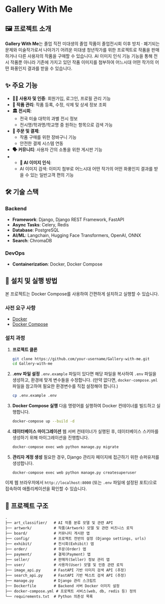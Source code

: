 # Gallery With Me

## 🖼️ 프로젝트 소개

**Gallery With Me**는 졸업 직전 미대생의 졸업 작품이 졸업전시회 이후 방치 · 폐기되는 문제와 미술작가로서 나아가기 어려운 미대생 청년작가를 위한 프로젝트로 작품을 판매하거나 다른 사용자의 작품을 구매할 수 있습니다. 
AI 이미지 인식 기능 기능을 통해 전시 작품뿐 아니라 기존에 가지고 있던 작품 이미지를 첨부하여 어느시대 어떤 작가의 어떤 화풍인지 결과를 받을 수 있습니다.

## ✨ 주요 기능

*   **👨‍🎨 사용자 및 인증**: 회원가입, 로그인, 프로필 관리 기능
*   **🎨 작품 관리**: 작품 등록, 수정, 삭제 및 상세 정보 조회
*   **🏛️ 전시회**:
    *   전국 미술 대학의 과별 전시 정보
    *   전시명/학과명/학교명 중 원하는 항목으로 검색 가능
*   **🛒 주문 및 결제**:
    *   작품 구매를 위한 장바구니 기능
    *   안전한 결제 시스템 연동
*   **🗣️ 커뮤니티**: 사용자 간의 소통을 위한 게시판 기능
*   *   **🤖 AI 이미지 인식**:
    *   AI 이미지 검색: 이미지 첨부로 어느시대 어떤 작가의 어떤 화풍인지 결과를 받을 수 있는 일반고객 편의 기능
  

## 🛠️ 기술 스택

### Backend
- **Framework**: Django, Django REST Framework, FastAPI
- **Async Tasks**: Celery, Redis
- **Database**: PostgreSQL
- **AI/ML**: Langchain, Hugging Face Transformers, OpenAI, ONNX
- **Search**: ChromaDB

### DevOps
- **Containerization**: Docker, Docker Compose

## 🚀 설치 및 실행 방법

본 프로젝트는 Docker Compose를 사용하여 간편하게 설치하고 실행할 수 있습니다.

### 사전 요구 사항
- [Docker](https://www.docker.com/get-started)
- [Docker Compose](https://docs.docker.com/compose/install/)

### 설치 과정
1.  **프로젝트 클론**
    ```bash
    git clone https://github.com/your-username/Gallery-with-me.git
    cd Gallery-with-me
    ```

2.  **.env 파일 설정**
    `.env.example` 파일이 있다면 해당 파일을 복사하여 `.env` 파일을 생성하고, 환경에 맞게 변수들을 수정합니다. (만약 없다면, `docker-compose.yml` 파일을 참고하여 필요한 환경변수를 직접 설정해야 합니다.)

    ```bash
    cp .env.example .env
    ```

3.  **Docker Compose 실행**
    다음 명령어를 실행하여 Docker 컨테이너를 빌드하고 실행합니다.

    ```bash
    docker-compose up --build -d
    ```
    
4.  **데이터베이스 마이그레이션**
    웹 서버 컨테이너가 실행된 후, 데이터베이스 스키마를 생성하기 위해 마이그레이션을 진행합니다.

    ```bash
    docker-compose exec web python manage.py migrate
    ```

5.  **관리자 계정 생성**
    필요한 경우, Django 관리자 페이지에 접근하기 위한 슈퍼유저를 생성합니다.

    ```bash
    docker-compose exec web python manage.py createsuperuser
    ```

이제 웹 브라우저에서 `http://localhost:8000` (또는 `.env` 파일에 설정된 포트)으로 접속하여 애플리케이션을 확인할 수 있습니다.

## 📁 프로젝트 구조

```
.
├── art_classifier/   # AI 작품 분류 모델 및 관련 API
├── artwork/          # 작품(Artwork) 모델 및 관련 비즈니스 로직
├── board/            # 커뮤니티 게시판 앱
├── config/           # 프로젝트 전반의 설정 (Django settings, urls)
├── exhibit/          # 전시회(Exhibit) 앱
├── order/            # 주문(Order) 앱
├── payment/          # 결제(Payment) 앱
├── seller/           # 판매자(Seller) 정보 관리 앱
├── user/             # 사용자(User) 모델 및 인증 관련 로직
├── image_api.py      # FastAPI 기반 이미지 검색 API (추정)
├── search_api.py     # FastAPI 기반 텍스트 검색 API (추정)
├── manage.py         # Django 관리 스크립트
├── Dockerfile        # Backend 서버 Docker 이미지 설정
├── docker-compose.yml # 프로젝트 서비스(web, db, redis 등) 정의
└── requirements.txt  # Python 의존성 목록
```
